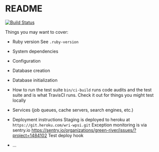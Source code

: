 # README

[![Build Status](https://travis-ci.com/greenriver/wri-wpsi.svg?token=EQywZqAdUXLYyppSoTji&branch=master)](https://travis-ci.com/greenriver/wri-wpsi)

Things you may want to cover:

* Ruby version
See `.ruby-version`

* System dependencies

* Configuration

* Database creation

* Database initialization

* How to run the test suite
`bin/ci-build` runs code audits and the test suite and is what TravisCI runs.
Check it out for things you might test locally

* Services (job queues, cache servers, search engines, etc.)

* Deployment instructions
Staging is deployed to heroku at `https://git.heroku.com/wri-wpsi.git`
Exception monitoring is via sentry.io https://sentry.io/organizations/green-river/issues/?project=1484102
Test deploy hook

* ...
